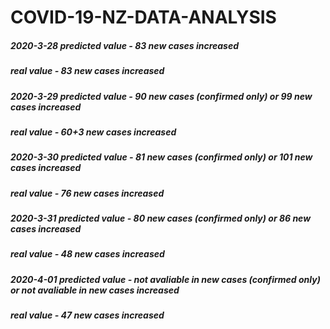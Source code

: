 # COVID-19-NZ-DATA-ANALYSIS

##### 2020-3-28 predicted value - 83 new cases increased
#####           real value      - 83 new cases increased
##### 2020-3-29 predicted value - 90 new cases (confirmed only) or 99 new cases increased
#####          real value       - 60+3 new cases increased
##### 2020-3-30 predicted value - 81 new cases (confirmed only) or 101 new cases increased
#####          real value       - 76 new cases increased
##### 2020-3-31 predicted value - 80 new cases (confirmed only) or 86 new cases increased
#####          real value       - 48 new cases increased
##### 2020-4-01 predicted value - not avaliable in new cases (confirmed only) or not avaliable in new cases increased
#####          real value       - 47 new cases increased
